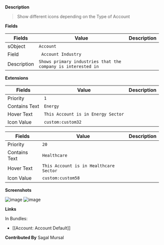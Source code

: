 **Description**

> Show different icons depending on the Type of Account

**Fields**

| Fields | Value | Description |
|-----------|-----------|--------------------------|
|sObject|`Account`
|Field|` Account Industry`|
|Description|`Shows primary industries that the company is interested in`


**Extensions**

| Fields | Value | Description |
|-----------|-----------|--------------------------|
|Priority|`1`
|Contains Text|`Energy`
|Hover Text|`This Account is in Energy Sector`
|Icon Value|`custom:custom32`

| Fields | Value | Description |
|-----------|-----------|--------------------------|
|Priority|`20`
|Contains Text|`Healthcare`
|Hover Text|`This Account is in Healthcare Sector`
|Icon Value|`custom:custom58`

**Screenshots**

![image](https://user-images.githubusercontent.com/14866301/199840867-c9cb763b-7ff5-4216-83eb-bcce836114e6.png)
![image](https://user-images.githubusercontent.com/14866301/199842491-08638d96-2520-4019-9264-0235f6a92b5b.png)

**Links**

In Bundles:

* [[Account: Account Default]]

**Contributed By** Sagal Mursal